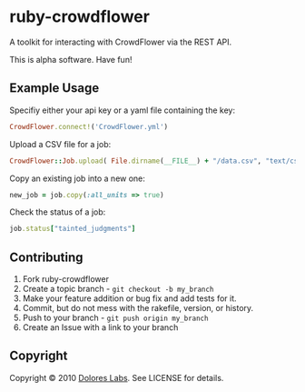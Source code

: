 # ruby-crowdflower

A toolkit for interacting with CrowdFlower via the REST API.

This is alpha software. Have fun!

Example Usage
-------------

Specifiy either your api key or a yaml file containing the key:

```ruby
CrowdFlower.connect!('CrowdFlower.yml')
```
  
Upload a CSV file for a job:

```ruby
CrowdFlower::Job.upload( File.dirname(__FILE__) + "/data.csv", "text/csv" )
```

Copy an existing job into a new one:

```ruby
new_job = job.copy(:all_units => true)
```
  
Check the status of a job:

```ruby
job.status["tainted_judgments"]
```

Contributing
------------

1. Fork ruby-crowdflower
2. Create a topic branch - `git checkout -b my_branch`
3. Make your feature addition or bug fix and add tests for it.
4. Commit, but do not mess with the rakefile, version, or history.
5. Push to your branch - `git push origin my_branch`
6. Create an Issue with a link to your branch

Copyright
---------

Copyright &copy; 2010 [Dolores Labs](http://www.doloreslabs.com/). See LICENSE for details.

